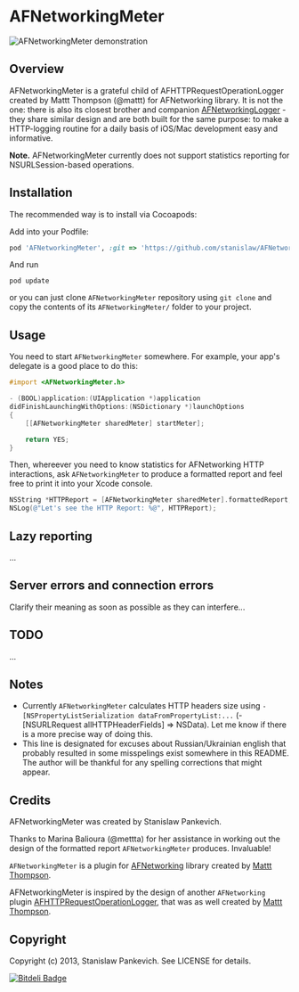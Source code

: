 # AFNetworkingMeter

![AFNetworkingMeter demonstration](https://raw.github.com/stanislaw/AFNetworkingMeter/master/AFNetworkingMeter.png)

## Overview

AFNetworkingMeter is a grateful child of AFHTTPRequestOperationLogger created by Mattt Thompson (@mattt) for AFNetworking library. It is not the one: there is also its closest brother and companion [AFNetworkingLogger](https://github.com/stanislaw/AFNetworkingLogger) - they share similar design and are both built for the same purpose: to make a HTTP-logging routine for a daily basis of iOS/Mac development easy and informative.

__Note.__ AFNetworkingMeter currently does not support statistics reporting for NSURLSession-based operations.

## Installation

The recommended way is to install via Cocoapods:

Add into your Podfile:

```ruby
pod 'AFNetworkingMeter', :git => 'https://github.com/stanislaw/AFNetworkingMeter'
```

And run 

```
pod update
```

or you can just clone `AFNetworkingMeter` repository using `git clone` and copy the contents of its `AFNetworkingMeter/` folder to your project.

## Usage

You need to start `AFNetworkingMeter` somewhere. For example, your app's delegate is a good place to do this:

```objective-c
#import <AFNetworkingMeter.h>

- (BOOL)application:(UIApplication *)application
didFinishLaunchingWithOptions:(NSDictionary *)launchOptions
{
    [[AFNetworkingMeter sharedMeter] startMeter];

    return YES;
}
```

Then, whereever you need to know statistics for AFNetworking HTTP interactions, ask `AFNetworkingMeter` to produce a formatted report and feel free to print it into your Xcode console.

```objective-c
NSString *HTTPReport = [AFNetworkingMeter sharedMeter].formattedReport;
NSLog(@"Let's see the HTTP Report: %@", HTTPReport);
```

## Lazy reporting

...

## Server errors and connection errors

Clarify their meaning as soon as possible as they can interfere...

## TODO

...

## Notes

* Currently `AFNetworkingMeter` calculates HTTP headers size using `-[NSPropertyListSerialization dataFromPropertyList:...` (-[NSURLRequest allHTTPHeaderFields] => NSData). Let me know if there is a more precise way of doing this.
* This line is designated for excuses about Russian/Ukrainian english that probably resulted in some misspelings exist somewhere in this README. The author will be thankful for any spelling corrections that might appear.

## Credits

AFNetworkingMeter was created by Stanislaw Pankevich.

Thanks to Marina Balioura (@mettta) for her assistance in working out the design of
the formatted report `AFNetworkingMeter` produces. Invaluable!

`AFNetworkingMeter` is a plugin for [AFNetworking](https://github.com/AFNetworking/AFNetworking) library created by [Mattt Thompson](http://github.com/mattt).

AFNetworkingMeter is inspired by the design of another `AFNetworking` plugin [AFHTTPRequestOperationLogger](https://github.com/AFNetworking/AFHTTPRequestOperationLogger), that was as well created by [Mattt Thompson](http://github.com/mattt).

## Copyright

Copyright (c) 2013, Stanislaw Pankevich. See LICENSE for details.


[![Bitdeli Badge](https://d2weczhvl823v0.cloudfront.net/stanislaw/afnetworkingmeter/trend.png)](https://bitdeli.com/free "Bitdeli Badge")

